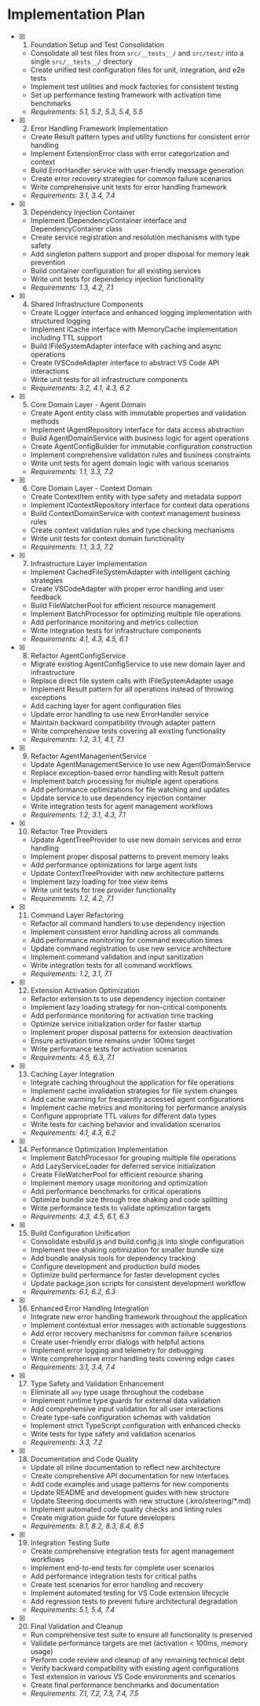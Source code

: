 # Implementation Plan

- [x] 1. Foundation Setup and Test Consolidation
  - Consolidate all test files from `src/__tests__/` and `src/test/` into a single `src/__tests__/` directory
  - Create unified test configuration files for unit, integration, and e2e tests
  - Implement test utilities and mock factories for consistent testing
  - Set up performance testing framework with activation time benchmarks
  - _Requirements: 5.1, 5.2, 5.3, 5.4, 5.5_

- [x] 2. Error Handling Framework Implementation
  - Create Result pattern types and utility functions for consistent error handling
  - Implement ExtensionError class with error categorization and context
  - Build ErrorHandler service with user-friendly message generation
  - Create error recovery strategies for common failure scenarios
  - Write comprehensive unit tests for error handling framework
  - _Requirements: 3.1, 3.4, 7.4_

- [x] 3. Dependency Injection Container
  - Implement IDependencyContainer interface and DependencyContainer class
  - Create service registration and resolution mechanisms with type safety
  - Add singleton pattern support and proper disposal for memory leak prevention
  - Build container configuration for all existing services
  - Write unit tests for dependency injection functionality
  - _Requirements: 1.3, 4.2, 7.1_

- [x] 4. Shared Infrastructure Components
  - Create ILogger interface and enhanced logging implementation with structured logging
  - Implement ICache interface with MemoryCache implementation including TTL support
  - Build IFileSystemAdapter interface with caching and async operations
  - Create IVSCodeAdapter interface to abstract VS Code API interactions
  - Write unit tests for all infrastructure components
  - _Requirements: 3.2, 4.1, 4.3, 6.2_

- [x] 5. Core Domain Layer - Agent Domain
  - Create Agent entity class with immutable properties and validation methods
  - Implement IAgentRepository interface for data access abstraction
  - Build AgentDomainService with business logic for agent operations
  - Create AgentConfigBuilder for immutable configuration construction
  - Implement comprehensive validation rules and business constraints
  - Write unit tests for agent domain logic with various scenarios
  - _Requirements: 1.1, 3.3, 7.2_

- [x] 6. Core Domain Layer - Context Domain
  - Create ContextItem entity with type safety and metadata support
  - Implement IContextRepository interface for context data operations
  - Build ContextDomainService with context management business rules
  - Create context validation rules and type checking mechanisms
  - Write unit tests for context domain functionality
  - _Requirements: 1.1, 3.3, 7.2_

- [x] 7. Infrastructure Layer Implementation
  - Implement CachedFileSystemAdapter with intelligent caching strategies
  - Create VSCodeAdapter with proper error handling and user feedback
  - Build FileWatcherPool for efficient resource management
  - Implement BatchProcessor for optimizing multiple file operations
  - Add performance monitoring and metrics collection
  - Write integration tests for infrastructure components
  - _Requirements: 4.1, 4.3, 4.5, 6.1_

- [x] 8. Refactor AgentConfigService
  - Migrate existing AgentConfigService to use new domain layer and infrastructure
  - Replace direct file system calls with IFileSystemAdapter usage
  - Implement Result pattern for all operations instead of throwing exceptions
  - Add caching layer for agent configuration files
  - Update error handling to use new ErrorHandler service
  - Maintain backward compatibility through adapter pattern
  - Write comprehensive tests covering all existing functionality
  - _Requirements: 1.2, 3.1, 4.1, 7.1_

- [x] 9. Refactor AgentManagementService
  - Update AgentManagementService to use new AgentDomainService
  - Replace exception-based error handling with Result pattern
  - Implement batch processing for multiple agent operations
  - Add performance optimizations for file watching and updates
  - Update service to use dependency injection container
  - Write integration tests for agent management workflows
  - _Requirements: 1.2, 3.1, 4.3, 7.1_

- [x] 10. Refactor Tree Providers
  - Update AgentTreeProvider to use new domain services and error handling
  - Implement proper disposal patterns to prevent memory leaks
  - Add performance optimizations for large agent lists
  - Update ContextTreeProvider with new architecture patterns
  - Implement lazy loading for tree view items
  - Write unit tests for tree provider functionality
  - _Requirements: 1.2, 4.2, 7.1_

- [x] 11. Command Layer Refactoring
  - Refactor all command handlers to use dependency injection
  - Implement consistent error handling across all commands
  - Add performance monitoring for command execution times
  - Update command registration to use new service architecture
  - Implement command validation and input sanitization
  - Write integration tests for all command workflows
  - _Requirements: 1.2, 3.1, 7.1_

- [x] 12. Extension Activation Optimization
  - Refactor extension.ts to use dependency injection container
  - Implement lazy loading strategy for non-critical components
  - Add performance monitoring for activation time tracking
  - Optimize service initialization order for faster startup
  - Implement proper disposal patterns for extension deactivation
  - Ensure activation time remains under 100ms target
  - Write performance tests for activation scenarios
  - _Requirements: 4.5, 6.3, 7.1_

- [x] 13. Caching Layer Integration
  - Integrate caching throughout the application for file operations
  - Implement cache invalidation strategies for file system changes
  - Add cache warming for frequently accessed agent configurations
  - Implement cache metrics and monitoring for performance analysis
  - Configure appropriate TTL values for different data types
  - Write tests for caching behavior and invalidation scenarios
  - _Requirements: 4.1, 4.3, 6.2_

- [x] 14. Performance Optimization Implementation
  - Implement BatchProcessor for grouping multiple file operations
  - Add LazyServiceLoader for deferred service initialization
  - Create FileWatcherPool for efficient resource sharing
  - Implement memory usage monitoring and optimization
  - Add performance benchmarks for critical operations
  - Optimize bundle size through tree shaking and code splitting
  - Write performance tests to validate optimization targets
  - _Requirements: 4.3, 4.5, 6.1, 6.3_

- [x] 15. Build Configuration Unification
  - Consolidate esbuild.js and build.config.js into single configuration
  - Implement tree shaking optimization for smaller bundle size
  - Add bundle analysis tools for dependency tracking
  - Configure development and production build modes
  - Optimize build performance for faster development cycles
  - Update package.json scripts for consistent development workflow
  - _Requirements: 6.1, 6.2, 6.3_

- [x] 16. Enhanced Error Handling Integration
  - Integrate new error handling framework throughout the application
  - Implement contextual error messages with actionable suggestions
  - Add error recovery mechanisms for common failure scenarios
  - Create user-friendly error dialogs with helpful actions
  - Implement error logging and telemetry for debugging
  - Write comprehensive error handling tests covering edge cases
  - _Requirements: 3.1, 3.4, 7.4_

- [x] 17. Type Safety and Validation Enhancement
  - Eliminate all `any` type usage throughout the codebase
  - Implement runtime type guards for external data validation
  - Add comprehensive input validation for all user interactions
  - Create type-safe configuration schemas with validation
  - Implement strict TypeScript configuration with enhanced checks
  - Write tests for type safety and validation scenarios
  - _Requirements: 3.3, 7.2_

- [x] 18. Documentation and Code Quality
  - Update all inline documentation to reflect new architecture
  - Create comprehensive API documentation for new interfaces
  - Add code examples and usage patterns for new components
  - Update README and development guides with new structure
  - Update Steering documents with new structure (.kiro/steering/*.md)
  - Implement automated code quality checks and linting rules
  - Create migration guide for future developers
  - _Requirements: 8.1, 8.2, 8.3, 8.4, 8.5_

- [x] 19. Integration Testing Suite
  - Create comprehensive integration tests for agent management workflows
  - Implement end-to-end tests for complete user scenarios
  - Add performance integration tests for critical paths
  - Create test scenarios for error handling and recovery
  - Implement automated testing for VS Code extension lifecycle
  - Add regression tests to prevent future architectural degradation
  - _Requirements: 5.1, 5.4, 7.4_

- [x] 20. Final Validation and Cleanup
  - Run comprehensive test suite to ensure all functionality is preserved
  - Validate performance targets are met (activation < 100ms, memory usage)
  - Perform code review and cleanup of any remaining technical debt
  - Verify backward compatibility with existing agent configurations
  - Test extension in various VS Code environments and scenarios
  - Create final performance benchmarks and documentation
  - _Requirements: 7.1, 7.2, 7.3, 7.4, 7.5_